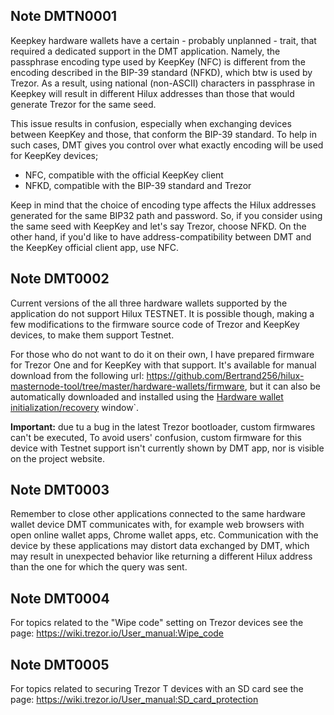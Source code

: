 ## Note DMTN0001
Keepkey hardware wallets have a certain - probably unplanned - trait, that required a 
dedicated support in the DMT application. Namely, the passphrase encoding type 
used by KeepKey (NFC) is different from the encoding described in the BIP-39 standard (NFKD), 
which btw is used by Trezor. As a result, using national (non-ASCII) characters 
in passphrase in Keepkey will result in different Hilux addresses than those that would 
generate Trezor for the same seed.

This issue results in confusion, especially when exchanging devices between KeepKey and 
those, that conform the BIP-39 standard. To help in such cases, DMT gives you control over 
what exactly encoding will be used for KeepKey devices;
 * NFC, compatible with the official KeepKey client
 * NFKD, compatible with the BIP-39 standard and Trezor

Keep in mind that the choice of encoding type affects the Hilux addresses generated for the 
same BIP32 path and password. So, if you consider using the same seed with KeepKey and 
let's say Trezor, choose NFKD. On the other hand, if you'd like to have address-compatibility 
between DMT and the KeepKey official client app, use NFC. 

## Note DMT0002
Current versions of the all three hardware wallets supported by the application do not support Hilux TESTNET. It is possible though, making a few modifications to the firmware source code of Trezor and KeepKey devices, to make them support Testnet. 

For those who do not want to do it on their own, I have prepared firmware for Trezor One and for KeepKey with that support. It's available for manual download from the following url: https://github.com/Bertrand256/hilux-masternode-tool/tree/master/hardware-wallets/firmware, but it can also be automatically downloaded and installed using the [Hardware wallet initialization/recovery](hw-initialization-recovery.md) window`.  

**Important:** due tu a bug in the latest Trezor bootloader, custom firmwares can't be executed, To avoid users' confusion, custom firmware for this device with Testnet support isn't currently shown by DMT app, nor is visible on the project website.

## Note DMT0003
Remember to close other applications connected to the same hardware wallet device DMT 
communicates with, for example web browsers with open online wallet apps, Chrome wallet apps, etc. 
Communication with the device by these applications may distort data exchanged by DMT, which 
may result in unexpected behavior like returning a different Hilux address than the one for which 
the query was sent.

## Note DMT0004
For topics related to the "Wipe code" setting on Trezor devices see the page: 
https://wiki.trezor.io/User_manual:Wipe_code

## Note DMT0005
For topics related to securing Trezor T devices with an SD card see the page: 
https://wiki.trezor.io/User_manual:SD_card_protection




